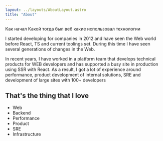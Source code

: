 ```yaml
---
layout: ../layouts/AboutLayout.astro
title: "About"
---
```


Как начал
Какой тогда был веб
какие использовал технологии

I started developing for companies in 2012 and have seen the Web world before React, TS and current toolings set. During this time I have seen several generations of changes in the Web. 

In recent years, I have worked in a platform team that develops technical products for WEB developers and has supported a busy site in production using SSR with React. As a result, I got a lot of experience around performance, product development of internal solutions, SRE and development of large sites with 100+ developers

## That's the thing that I love

- Web
- Backend
- Performance
- Product
- SRE
- Infrastructure
